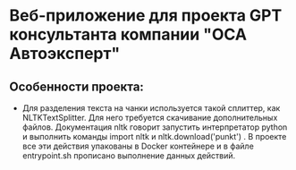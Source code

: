 # Веб-приложение для проекта GPT консультанта компании "ОСА Автоэксперт"

## Особенности проекта:
- Для разделения текста на чанки используется такой сплиттер, как NLTKTextSplitter. Для него требуется скачивание дополнительных файлов. Документация nltk говорит запустить интерпретатор python и выполнить команды import nltk и nltk.download('punkt') . В проекте все эти действия упакованы в Docker контейнере и в файле entrypoint.sh прописано выполнение данных действий.